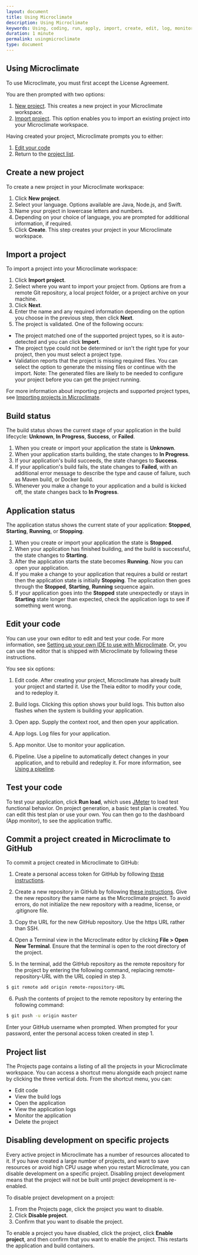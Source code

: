 ```yaml
---
layout: document
title: Using Microclimate
description: Using Microclimate
keywords: Using, coding, run, apply, import, create, edit, log, monitor
duration: 1 minute
permalink: usingmicroclimate
type: document
---
```


## Using Microclimate

To use Microclimate, you must first accept the License Agreement.

You are then prompted with two options:
1. [New project](#create-a-new-project). This creates a new project in your Microclimate workspace.
2. [Import project](#import-a-project). This option enables you to import an existing project into your Microclimate workspace.

Having created your project, Microclimate prompts you to either:
1. [Edit your code](#edit-your-code)
2. Return to the [project list](#project-list).

## Create a new project

To create a new project in your Microclimate workspace:
1. Click **New project**.
2. Select your language. Options available are Java, Node.js, and Swift.
3. Name your project in lowercase letters and numbers.
4. Depending on your choice of language, you are prompted for additional information, if required.
5. Click **Create**. This step creates your project in your Microclimate workspace.

## Import a project

To import a project into your Microclimate workspace:
1. Click **Import project**.
2. Select where you want to import your project from. Options are from a remote Git repository, a local project folder, or a project archive on your machine.
3. Click **Next**.
4. Enter the name and any required information depending on the option you choose in the previous step, then click **Next**.
5. The project is validated. One of the following occurs:
* The project matched one of the supported project types, so it is auto-detected and you can click **Import**. 
* The project type could not be determined or isn't the right type for your project, then you must select a project type.
* Validation reports that the project is missing required files. You can select the option to generate the missing files or continue with the import. Note: The generated files are likely to be needed to configure your project before you can get the project running.

For more information about importing projects and supported project types, see [Importing projects in Microclimate](./projectimport).

## Build status

The build status shows the current stage of your application in the build lifecycle: **Unknown**, **In Progress**, **Success**, or **Failed**.
1. When you create or import your application the state is **Unknown**.
2. When your application starts building, the state changes to **In Progress**.
3. If your application's build succeeds, the state changes to **Success**.
4. If your application's build fails, the state changes to **Failed**, with an additional error message to describe the type and cause of failure, such as Maven build, or Docker build.
5. Whenever you make a change to your application and a build is kicked off, the state changes back to **In Progress**.

## Application status

The application status shows the current state of your application: **Stopped**, **Starting**, **Running**, or **Stopping**.
1. When you create or import your application the state is **Stopped**.
2. When your application has finished building, and the build is successful, the state changes to **Starting**.
3. After the application starts the state becomes **Running**.  Now you can open your application.
4. If you make a change to your application that requires a build or restart then the application state is initially **Stopping**.  The application then goes through the **Stopped**, **Starting**, **Running** sequence again.
5. If your application goes into the **Stopped** state unexpectedly or stays in **Starting** state longer than expected, check the application logs to see if something went wrong.

## Edit your code
You can use your own editor to edit and test your code. For more information, see [Setting up your own IDE to use with Microclimate](./setting-own-ide). Or, you can use the editor that is shipped with Microclimate by following these instructions.

You see six options:

1. Edit code. After creating your project, Microclimate has already built your project and started it. Use the Theia editor to modify your code, and to redeploy it.

2. Build logs. Clicking this option shows your build logs. This button also flashes when the system is building your application.

3. Open app. Supply the context root, and then open your application.

4. App logs. Log files for your application.

5. App monitor. Use to monitor your application.

6. Pipeline.  Use a pipeline to automatically detect changes in your application, and to rebuild and redeploy it. For more information, see [Using a pipeline](./usingpipeline).

## Test your code

To test your application, click **Run load**, which uses [JMeter](https://jmeter.apache.org/) to load test functional behavior. On project generation, a basic test plan is created. You can edit this test plan or use your own. You can then go to the dashboard (App monitor), to see the application traffic.

## Commit a project created in Microclimate to GitHub

To commit a project created in Microclimate to GitHub:

1. Create a personal access token for GitHub by following [these instructions](https://help.github.com/articles/creating-a-personal-access-token-for-the-command-line/).

2. Create a new repository in GitHub by following [these instructions](https://help.github.com/articles/creating-a-new-repository/). Give the new repository the same name as the Microclimate project. To avoid errors, do not initialize the new repository with a readme, license, or .gitignore file.

3. Copy the URL for the new GitHub repository. Use the https URL rather than SSH.

4. Open a Terminal view in the Microclimate editor by clicking **File > Open New Terminal**. Ensure that the terminal is open to the root directory of the project.

5. In the terminal, add the GitHub repository as the remote repository for the project by entering the following command, replacing remote-repository-URL with the URL copied in step 3.
```bash
$ git remote add origin remote-repository-URL
```
6. Push the contents of project to the remote repository by entering the following command:
```bash
$ git push -u origin master
```
Enter your GitHub username when prompted. When prompted for your password, enter the personal access token created in step 1.

## Project list
The Projects page contains a listing of all the projects in your Microclimate workspace. You can access a shortcut menu alongside each project name by clicking the three vertical dots. From the shortcut menu, you can:
* Edit code
* View the build logs
* Open the application
* View the application logs
* Monitor the application
* Delete the project

## Disabling development on specific projects
Every active project in Microclimate has a number of resources allocated to it. If you have created a large number of projects, and want to save resources or avoid high CPU usage when you restart Microclimate, you can disable development on a specific project. Disabling project development means that the project will not be built until project development is re-enabled.

To disable project development on a project:
1. From the Projects page, click the project you want to disable.
2. Click **Disable project**.
3. Confirm that you want to disable the project.

To enable a project you have disabled, click the project, click **Enable project**, and then confirm that you want to enable the project. This restarts the application and build containers.
